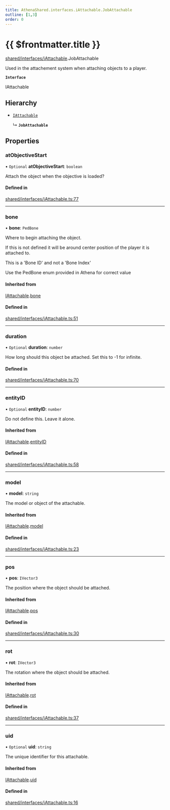 ```yaml
---
title: AthenaShared.interfaces.iAttachable.JobAttachable
outline: [1,3]
order: 0
---
```


# {{ $frontmatter.title }}


[shared/interfaces/iAttachable](../modules/shared_interfaces_iAttachable.md).JobAttachable

Used in the attachement system when attaching objects to a player.

**`Interface`**

IAttachable

## Hierarchy

- [`IAttachable`](shared_interfaces_iAttachable_IAttachable.md)

  ↳ **`JobAttachable`**

## Properties

### atObjectiveStart

• `Optional` **atObjectiveStart**: `boolean`

Attach the object when the objective is loaded?

#### Defined in

[shared/interfaces/iAttachable.ts:77](https://github.com/Stuyk/altv-athena/blob/55b6185/src/core/shared/interfaces/iAttachable.ts#L77)

___

### bone

• **bone**: `PedBone`

Where to begin attaching the object.

If this is not defined it will be around center position of the player it is attached to.

This is a 'Bone ID' and not a 'Bone Index'

Use the PedBone enum provided in Athena for correct value

#### Inherited from

[IAttachable](shared_interfaces_iAttachable_IAttachable.md).[bone](shared_interfaces_iAttachable_IAttachable.md#bone)

#### Defined in

[shared/interfaces/iAttachable.ts:51](https://github.com/Stuyk/altv-athena/blob/55b6185/src/core/shared/interfaces/iAttachable.ts#L51)

___

### duration

• `Optional` **duration**: `number`

How long should this object be attached.
Set this to -1 for infinite.

#### Defined in

[shared/interfaces/iAttachable.ts:70](https://github.com/Stuyk/altv-athena/blob/55b6185/src/core/shared/interfaces/iAttachable.ts#L70)

___

### entityID

• `Optional` **entityID**: `number`

Do not define this. Leave it alone.

#### Inherited from

[IAttachable](shared_interfaces_iAttachable_IAttachable.md).[entityID](shared_interfaces_iAttachable_IAttachable.md#entityID)

#### Defined in

[shared/interfaces/iAttachable.ts:58](https://github.com/Stuyk/altv-athena/blob/55b6185/src/core/shared/interfaces/iAttachable.ts#L58)

___

### model

• **model**: `string`

The model or object of the attachable.

#### Inherited from

[IAttachable](shared_interfaces_iAttachable_IAttachable.md).[model](shared_interfaces_iAttachable_IAttachable.md#model)

#### Defined in

[shared/interfaces/iAttachable.ts:23](https://github.com/Stuyk/altv-athena/blob/55b6185/src/core/shared/interfaces/iAttachable.ts#L23)

___

### pos

• **pos**: `IVector3`

The position where the object should be attached.

#### Inherited from

[IAttachable](shared_interfaces_iAttachable_IAttachable.md).[pos](shared_interfaces_iAttachable_IAttachable.md#pos)

#### Defined in

[shared/interfaces/iAttachable.ts:30](https://github.com/Stuyk/altv-athena/blob/55b6185/src/core/shared/interfaces/iAttachable.ts#L30)

___

### rot

• **rot**: `IVector3`

The rotation where the object should be attached.

#### Inherited from

[IAttachable](shared_interfaces_iAttachable_IAttachable.md).[rot](shared_interfaces_iAttachable_IAttachable.md#rot)

#### Defined in

[shared/interfaces/iAttachable.ts:37](https://github.com/Stuyk/altv-athena/blob/55b6185/src/core/shared/interfaces/iAttachable.ts#L37)

___

### uid

• `Optional` **uid**: `string`

The unique identifier for this attachable.

#### Inherited from

[IAttachable](shared_interfaces_iAttachable_IAttachable.md).[uid](shared_interfaces_iAttachable_IAttachable.md#uid)

#### Defined in

[shared/interfaces/iAttachable.ts:16](https://github.com/Stuyk/altv-athena/blob/55b6185/src/core/shared/interfaces/iAttachable.ts#L16)
